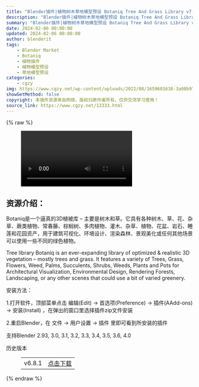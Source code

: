 ```yaml
---
title: "Blender插件|植物树木草地模型预设 Botaniq Tree And Grass Library v7.0.0"
description: "Blender插件|植物树木草地模型预设 Botaniq Tree And Grass Library v7.0.0"
summary: "Blender插件|植物树木草地模型预设 Botaniq Tree And Grass Library v7.0.0"
date: 2024-02-06 00:00:00
updated: 2024-02-06 00:00:00
author: blenderit
tags: 
    - Blender Market
    - Botaniq
    - 植物插件
    - 植物模型预设
    - 草地模型预设
categories:
    - cgzy
img: https://www.cgzy.net/wp-content/uploads/2022/08/1659601638-3a00b973841276b.jpg
showGetMethod: false
copyright: 本插件资源来自网络，版权归原作者所有，仅供交流学习使用！
source_link: https://www.cgzy.net/13333.html
---
```


{% raw %}
<figure class="wp-block-video aligncenter"><video controls src="https://cloud.video.taobao.com/play/u/717183932/p/1/e/6/t/1/370716672841.mp4"></video></figure><div class="wp-block-pandastudio-title"><div class="title_style_01"><h2 id="h2-0">资源介绍：</h2></div></div><p class="is-style-text-indent-2em">Botaniq是一个逼真的3D植被库 – 主要是树木和草。它具有各种树木、草、花、杂草、蕨类植物、常春藤、棕榈树、多肉植物、灌木、杂草、植物、花盆、岩石、睡莲和花园资产，用于建筑可视化、环境设计、渲染森林、景观美化或任何其他场景可以使用一些不同的绿色植物。</p><p>Tree library Botaniq is an ever-expanding library of optimized &amp; realistic 3D vegetation – mostly trees and grass. It features a variety of Trees, Grass, Flowers, Weed, Palms, Succulents, Shrubs, Weeds, Plants and Pots for Architectural Visualization, Environmental Design, Rendering Forests, Landscaping, or any other scenes that could use a bit of varied greenery.</p><div class="wp-block-pandastudio-title"><div class="title_style_01"><p>安装方法：</p></div></div><p>1.打开软件，顶部菜单点击 编辑(Edit) → 首选项(Preference) → 插件(AAdd-ons) → 安装(Install) ，在弹出的窗口里选择插件zip文件安装</p><p>2.重启Blender，在 文件 → 用户设置 → 插件 里即可看到所安装的插件</p><div class="wp-block-pandastudio-tips"><div class="tip success "><p>支持Blender 2.93, 3.0, 3.1, 3.2, 3.3, 3.4, 3.5, 3.6, 4.0</p>
</div></div><div class="wp-block-pandastudio-title"><div class="title_style_01"><p>历史版本</p></div></div><figure class="wp-block-table has-medium-font-size"><table><tbody><tr><td>v6.8.1</td><td><a href="https://www.cgzy.net/go?_=eb65846533aHR0cHM6Ly9wYW4uYmFpZHUuY29tL3MvMXA2c1FPRnI5TmliSUc4VnNFOU9aU2c%2FcHdkPW0xZXg%3D" target="_blank">点击下载</a></td></tr></tbody></table></figure>
<div style="display: none">cgzy</div>
{% endraw %}